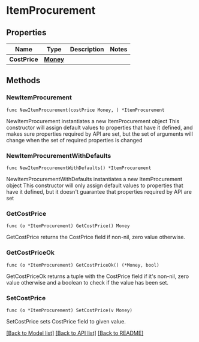 # ItemProcurement

## Properties

Name | Type | Description | Notes
------------ | ------------- | ------------- | -------------
**CostPrice** | [**Money**](Money.md) |  | 

## Methods

### NewItemProcurement

`func NewItemProcurement(costPrice Money, ) *ItemProcurement`

NewItemProcurement instantiates a new ItemProcurement object
This constructor will assign default values to properties that have it defined,
and makes sure properties required by API are set, but the set of arguments
will change when the set of required properties is changed

### NewItemProcurementWithDefaults

`func NewItemProcurementWithDefaults() *ItemProcurement`

NewItemProcurementWithDefaults instantiates a new ItemProcurement object
This constructor will only assign default values to properties that have it defined,
but it doesn't guarantee that properties required by API are set

### GetCostPrice

`func (o *ItemProcurement) GetCostPrice() Money`

GetCostPrice returns the CostPrice field if non-nil, zero value otherwise.

### GetCostPriceOk

`func (o *ItemProcurement) GetCostPriceOk() (*Money, bool)`

GetCostPriceOk returns a tuple with the CostPrice field if it's non-nil, zero value otherwise
and a boolean to check if the value has been set.

### SetCostPrice

`func (o *ItemProcurement) SetCostPrice(v Money)`

SetCostPrice sets CostPrice field to given value.



[[Back to Model list]](../README.md#documentation-for-models) [[Back to API list]](../README.md#documentation-for-api-endpoints) [[Back to README]](../README.md)


